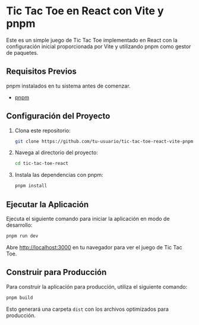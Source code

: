 # Tic Tac Toe en React con Vite y pnpm

Este es un simple juego de Tic Tac Toe implementado en React con la configuración inicial proporcionada por Vite y utilizando pnpm como gestor de paquetes.

## Requisitos Previos

pnpm instalados en tu sistema antes de comenzar.

- [pnpm](https://pnpm.io/)

## Configuración del Proyecto

1. Clona este repositorio:

   ```bash
   git clone https://github.com/tu-usuario/tic-tac-toe-react-vite-pnpm.git
   ```

2. Navega al directorio del proyecto:

   ```bash
   cd tic-tac-toe-react
   ```

3. Instala las dependencias con pnpm:

   ```bash
   pnpm install
   ```

## Ejecutar la Aplicación

Ejecuta el siguiente comando para iniciar la aplicación en modo de desarrollo:

```bash
pnpm run dev
```

Abre [http://localhost:3000](http://localhost:3000) en tu navegador para ver el juego de Tic Tac Toe.

## Construir para Producción

Para construir la aplicación para producción, utiliza el siguiente comando:

```bash
pnpm build
```

Esto generará una carpeta `dist` con los archivos optimizados para producción.
